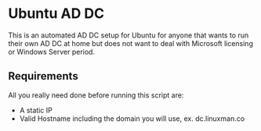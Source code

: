 # Ubuntu AD DC
This is an automated AD DC setup for Ubuntu for anyone that wants to run their own AD DC at home but does not want to deal with Microsoft licensing or Windows Server period.

## Requirements
All you really need done before running this script are:
- A static IP
- Valid Hostname including the domain you will use, ex. dc.linuxman.co
